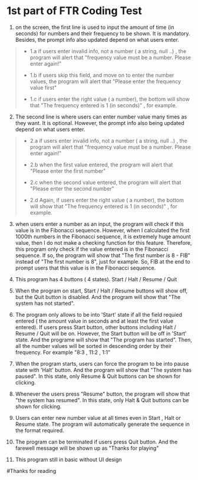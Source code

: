 # 1st part of FTR Coding Test

1. on the screen, the first line is used to input the amount of time (in seconds) for numbers and their frequency to be shown. It is mandatory. Besides, the prompt info also updated depend on what users enter. 
 > - <p>1.a if users enter invalid info, not a number ( a string, null ..) , the program will alert that "frequency value must be a number. Please enter again!" </p>
 > 
 > - <p>1.b if users skip this field, and move on to enter the number values, the program will alert that "Please enter the frequency value first" </p>
 > 
 > - <p>1.c if users enter the right value ( a number), the bottom will show that "The frequency entered is 1 (in seconds)" , for example. </p>

2. The second line is where users can enter number value many times as they want. It is optional. However, the prompt info also being updated depend on what users enter.
 > - <p>2.a if users enter invalid info, not a number ( a string, null ..) , the program will alert that "frequency value must be a number. Please enter again!" </p>
 > 
 > - <p>2.b when the first value entered, the program will alert that "Please enter the first number" </p>
 > 
 > - <p>2.c when the second value entered, the program will alert that "Please enter the second number" </p>
 > 
 > - <p>2.d Again, if users enter the right value ( a number), the bottom will show that "The frequency entered is 1 (in seconds)" , for example.</p>

3. when users enter a number as an input, the program will check if this value is in the Fibonacci sequence. However, when I calculated the first 1000th numbers in the Fibonacci sequence, it is extremely huge amount value, then I do not make a checking function for this feature. Therefore, this program only check if the value entered is in the Fibonacci sequence. If so, the program will show that "The first number is 8 - FIB" instead of "The first number is 8", just for example. So, FIB at the end to prompt users that this value is in the Fibonacci sequence.

4. This program has 4 buttons ( 4 states). Start / Halt / Resume / Quit

5. When the program on start, Start / Halt / Resume buttons will show off, but the Quit button is disabled. And the program will show that "The system has not started".

6. The program only allows to be into 'Start' state if all the field requied entered ( the amount value in seconds and at least the first value entered). If users press Start button, other buttons including Halt / Resume / Quit will be on. However, the Start button will be off in 'Start' state. And the programe will show that "The program has started". Then, all the number values will be sorted in descending order by their frequency. For example "8:3 , 11:2 , 1:1"

7. When the program starts, users can force the program to be into pause state with 'Halt' button. And the program will show that "The system has paused". In this state, only Resume & Quit buttons can be shown for clicking.

8. Whenever the users press "Resume" button, the program will show that "the system has resumed". In this state, only Halt & Quit buttons can be shown for clicking.

9. Users can enter new number value at all times even in Start , Halt or Resume state. The program will automatically generate the sequence in the format required.

10. The program can be terminated if users press Quit button. And the farewell message will be shown up as "Thanks for playing"

11. This program still in basic without UI design

#Thanks for reading






  
  
